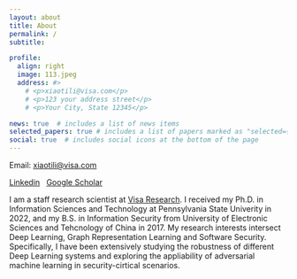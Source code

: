 ```yaml
---
layout: about
title: About
permalink: /
subtitle: 

profile:
  align: right
  image: 113.jpeg
  address: #>
    # <p>xiaotili@visa.com</p>
    # <p>123 your address street</p>
    # <p>Your City, State 12345</p>

news: true  # includes a list of news items
selected_papers: true # includes a list of papers marked as "selected={true}"
social: true  # includes social icons at the bottom of the page
---
```

Email: xiaotili@visa.com

<a href='https://www.linkedin.com/in/xiaotingli-0612/?locale=en_US'>Linkedin</a>&nbsp;&nbsp;&nbsp;<a href='https://scholar.google.com/citations?user=wlf7M-cAAAAJ&hl=en'>Google Scholar</a>

I am a staff research scientist at [Visa Research](https://www.visa.co.cr/content/VISA/usa/englishlanguagemaster/en_US/home/about-visa/visa-research/xiaoting-li.html). I received my Ph.D. in Information Sciences and Technology at Pennsylvania State Univerity in 2022, and my B.S. in Information Security from University of Electronic Sciences and Tehcnology of China in 2017. My research interests intersect Deep Learning, Graph Representation Learning and Software Security. Specifically, I have been extensively studying the robustness of different Deep Learning systems and exploring the appliability of adversarial machine learning in security-cirtical scenarios. 

<!-- Link to your favorite [subreddit](http://reddit.com). You can put a picture in, too. The code is already in, just name your picture `prof_pic.jpg` and put it in the `img/` folder.

Put your address / P.O. box / other info right below your picture. You can also disable any these elements by editing `profile` property of the YAML header of your `_pages/about.md`. Edit `_bibliography/papers.bib` and Jekyll will render your [publications page](/al-folio/publications/) automatically.

Link to your social media connections, too. This theme is set up to use [Font Awesome icons](http://fortawesome.github.io/Font-Awesome/) and [Academicons](https://jpswalsh.github.io/academicons/), like the ones below. Add your Facebook, Twitter, LinkedIn, Google Scholar, or just disable all of them. -->
